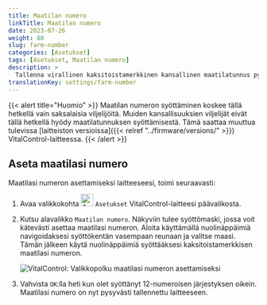 ```yaml
---
title: Maatilan numero
linkTitle: Maatilan numero
date: 2023-07-26
weight: 80
slug: farm-number
categories: [Asetukset]
tags: [Asetukset, Maatilan numero]
description: >
  Tallenna virallinen kaksitoistamerkkinen kansallinen maatilatunnus pysyvästi VitalControl-laitteeseesi.
translationKey: settings/farm-number
---
```

{{< alert title="Huomio" >}}
Maatilan numeron syöttäminen koskee tällä hetkellä vain saksalaisia viljelijöitä. Muiden kansallisuuksien viljelijät eivät tällä hetkellä hyödy maatilatunnuksen syöttämisestä. Tämä saattaa muuttua tulevissa [laitteiston versioissa]({{< relref "../firmware/versions/" >}}) VitalControl-laitteessa.
{{< /alert >}}

## Aseta maatilasi numero

Maatilasi numeron asettamiseksi laitteeseesi, toimi seuraavasti:

1. Avaa valikkokohta <img src="/icons/gear.svg" width="25" align="bottom" alt="Asetukset" /> `Asetukset` VitalControl-laitteesi päävalikosta.

2. Kutsu alavalikko `Maatilan numero`. Näkyviin tulee syöttömaski, jossa voit kätevästi asettaa maatilasi numeron. Aloita käyttämällä nuolinäppäimiä navigoidaksesi syöttökentän vasempaan reunaan ja valitse maasi. Tämän jälkeen käytä nuolinäppäimiä syöttääksesi kaksitoistamerkkisen maatilasi numeron.

   ![VitalControl: Valikkopolku maatilasi numeron asettamiseksi](../images/farm-number.png "Maatilasi numeron asettaminen")

3. Vahvista `OK`:lla heti kun olet syöttänyt 12-numeroisen järjestyksen oikein. Maatilasi numero on nyt pysyvästi tallennettu laitteeseen.
